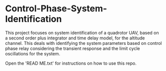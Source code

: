 # Control-Phase-System-Identification
This project focuses on system identification of a quadrotor UAV, based on a second order plus integrator and time delay model, for the altitude channel. This deals with identifying the system parameters based on control phase relay considering the transient response and the limit cycle oscillations for the system. 


Open the 'READ ME.txt' for instructions on how to use this repo. 

